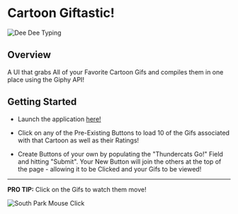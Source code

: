 # Cartoon Giftastic!

![Dee Dee Typing](https://media.giphy.com/media/11BbGyhVmk4iLS/giphy.gif)

## Overview

A UI that grabs All of your Favorite Cartoon Gifs and compiles them in one place using the Giphy API! 

## Getting Started

* Launch the application [here!] 

* Click on any of the Pre-Existing Buttons to load 10 of the Gifs associated with that Cartoon as well as their Ratings!

* Create Buttons of your own by populating the "Thundercats Go!" Field and hitting "Submit". Your New Button will join the others at the top of the page - allowing it to be Clicked and your Gifs to be viewed!


***

**PRO TIP:** Click on the Gifs to watch them move!

![South Park Mouse Click](https://media.giphy.com/media/11BbGyhVmk4iLS/giphy.gif)


[here!]: https://njedic.github.io/Giftastic/
